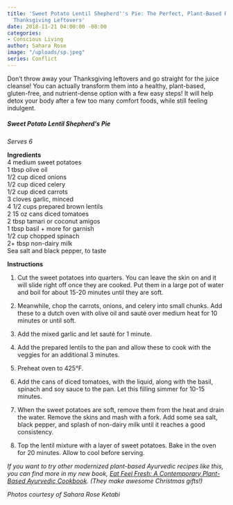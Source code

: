```yaml
---
title: 'Sweet Potato Lentil Shepherd''s Pie: The Perfect, Plant-Based Recipe for Your
  Thanksgiving Leftovers'
date: 2018-11-21 04:00:00 -08:00
categories:
- Conscious Living
author: Sahara Rose
image: "/uploads/sp.jpeg"
series: Conflict
---
```


Don’t throw away your Thanksgiving leftovers and go straight for the juice cleanse! You can actually transform them into a healthy, plant-based, gluten-free, and nutrient-dense option with a few easy steps! It will help detox your body after a few too many comfort foods, while still feeling indulgent. 

##### Sweet Potato Lentil Shepherd's Pie

_Serves 6_

**Ingredients**  
4 medium sweet potatoes  
1 tbsp olive oil  
1/2 cup diced onions  
1/2 cup diced celery  
1/2 cup diced carrots  
3 cloves garlic, minced  
4 1/2 cups prepared brown lentils  
2 15 oz cans diced tomatoes  
2 tbsp tamari or coconut amigos  
1 tbsp basil + more for garnish  
1/2 cup chopped spinach  
2+ tbsp non-dairy milk  
Sea salt and black pepper, to taste

**Instructions**  

1. Cut the sweet potatoes into quarters. You can leave the skin on and it will slide right off once they are cooked. Put them in a large pot of water and boil for about 15-20 minutes until they are soft.  

2. Meanwhile, chop the carrots, onions, and celery into small chunks. Add these to a dutch oven with olive oil and sauté over medium heat for 10 minutes or until soft.  

3. Add the mixed garlic and let sauté for 1 minute. 
 
4. Add the prepared lentils to the pan and allow these to cook with the veggies for an additional 3 minutes.  

5. Preheat oven to 425°F.  

6. Add the cans of diced tomatoes, with the liquid, along with the basil, spinach and soy sauce to the pan. Let this filling simmer for 10-15 minutes.  

7. When the sweet potatoes are soft, remove them from the heat and drain the water. Remove the skins and mash with a fork. Add some sea salt, black pepper, and splash of non-dairy milk until it reaches a good consistency.  

8. Top the lentil mixture with a layer of sweet potatoes. Bake in the oven for 20 minutes. Allow to cool before serving.

_If you want to try other modernized plant-based Ayurvedic recipes like this, you can find more in my new book, [Eat Feel Fresh: A Contemporary Plant-Based Ayurvedic Cookbook](https://www.amazon.com/Eat-Feel-Fresh-contemporary-plant-based/dp/1465475621/ref=sr_1_1?ie=UTF8&qid=1523932550&sr=8-1&keywords=eat+feel+fresh+sahara+rose). (They make awesome Christmas gifts!)_

_Photos courtesy of Sahara Rose Ketabi_